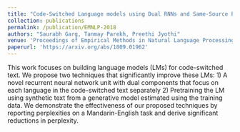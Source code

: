 ```yaml
---
title: "Code-Switched Language models using Dual RNNs and Same-Source Pretraining"
collection: publications
permalink: /publication/EMNLP-2018
authors: "Saurabh Garg, Tanmay Parekh, Preethi Jyothi"
venue: 'Proceedings of Empirical Methods in Natural Language Processing (EMNLP), 2018'
paperurl: 'https://arxiv.org/abs/1809.01962' 
---
```




This work focuses on building language models (LMs) for code-switched text. We propose two techniques that significantly improve these LMs: 1) A novel recurrent neural network unit with dual components that focus on each language in the code-switched text separately 2) Pretraining the LM using synthetic text from a generative model estimated using the training data. We demonstrate the effectiveness of our proposed techniques by reporting perplexities on a Mandarin-English task and derive significant reductions in perplexity.
